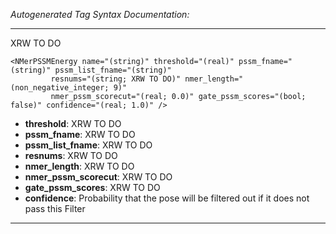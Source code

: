 _Autogenerated Tag Syntax Documentation:_

---
XRW TO DO

```
<NMerPSSMEnergy name="(string)" threshold="(real)" pssm_fname="(string)" pssm_list_fname="(string)"
         resnums="(string; XRW TO DO)" nmer_length="(non_negative_integer; 9)"
         nmer_pssm_scorecut="(real; 0.0)" gate_pssm_scores="(bool; false)" confidence="(real; 1.0)" />
```

-   **threshold**: XRW TO DO
-   **pssm_fname**: XRW TO DO
-   **pssm_list_fname**: XRW TO DO
-   **resnums**: XRW TO DO
-   **nmer_length**: XRW TO DO
-   **nmer_pssm_scorecut**: XRW TO DO
-   **gate_pssm_scores**: XRW TO DO
-   **confidence**: Probability that the pose will be filtered out if it does not pass this Filter

---

